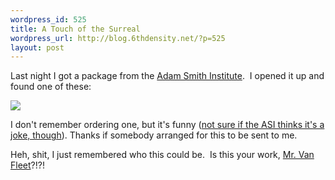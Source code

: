 ```yaml
--- 
wordpress_id: 525
title: A Touch of the Surreal
wordpress_url: http://blog.6thdensity.net/?p=525
layout: post
---
```

Last night I got a package from the <a href="http://adamsmith.org">Adam Smith Institute</a>.  I opened it up and found one of these:

<img src='http://www.bloggers4labour.org/images/wristbands.jpg' />

I don't remember ordering one, but it's funny (<a href="http://www.adamsmith.org/blog/index.php/blog/individual/supporting_free_trade_with_abandon/">not sure if the ASI thinks it's a joke, though</a>). Thanks if somebody arranged for this to be sent to me.

Heh, shit, I just remembered who this could be.  Is this your work, <a href="http://blog.jimvanfleet.com">Mr. Van Fleet</a>?!?!
